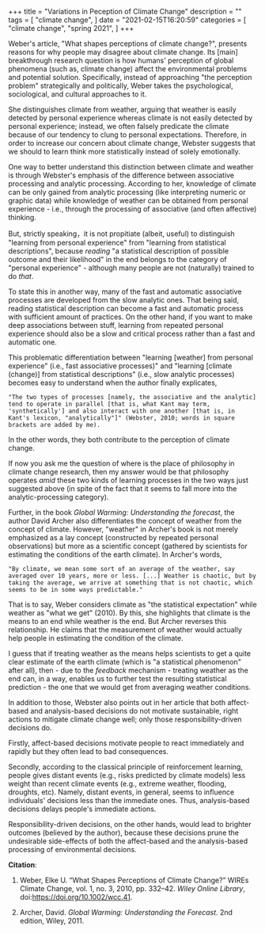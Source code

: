 +++
title = "Variations in Peception of Climate Change"
description = ""
tags = [
    "climate change",
]
date = "2021-02-15T16:20:59"
categories = [
    "climate change",
    "spring 2021",
]
+++
 
Weber's article, "What shapes perceptions of climate change?", presents reasons for why people may disagree about climate change. Its [main] breakthrough research question is how humans' perception of global phenomena (such as, climate change) affect the environmental problems and potential solution. Specifically, instead of approaching "the perception problem" strategically and politically, Weber takes the psychological, sociological, and cultural approaches to it. 

She distinguishes climate from weather, arguing that weather is easily detected by personal experience whereas climate is not easily detected by personal experience; instead, we often falsely predicate the climate because of our tendency to clung to personal expectations. Therefore, in order to increase our concern about climate change, Webster suggests that we should to learn think more statistically instead of solely emotionally. 

One way to better understand this distinction between climate and weather is through Webster's emphasis of the difference between associative processing and analytic processing. According to her, knowledge of climate can be only gained from analytic processing (like interpreting numeric or graphic data) while knowledge of weather can be obtained from personal experience - i.e., through the processing of associative (and often affective) thinking.      

But, strictly speaking，it is not propitiate (albeit, useful) to distinguish "learning from personal experience" from "learning from statistical descriptions", because *reading* "a statistical description of possible outcome and their likelihood" in the end belongs to the category of "personal experience" - although many people are not (naturally) trained to do *that*. 

To state this in another way, many of the fast and automatic associative processes are developed from the slow analytic ones. That being said, reading statistical description can become a fast and automatic process with sufficient amount of practices. On the other hand, if you want to make deep associations between stuff, learning from repeated personal experience should also be a slow and critical process rather than a fast and automatic one. 

This problematic differentiation between "learning [weather] from personal experience" (i.e., fast associative processes)" and "learning [climate (change)] from statistical descriptions" (i.e., slow analytic processes) becomes easy to understand when the author finally explicates, 

	"The two types of processes [namely, the associative and the analytic] tend to operate in parallel [that is, what Kant may term, 'synthetically'] and also interact with one another [that is, in Kant's lexicon, "analytically"]" (Webster, 2010; words in square brackets are added by me). 

In the other words, they both contribute to the perception of climate change.  

If now you ask me the question of where is the place of philosophy in climate change research, then my answer would be that philosophy operates *amid* these two kinds of learning processes in the two ways just suggested above (in spite of the fact that it seems to fall more into the analytic-processing category). 

Further, in the book *Global Warming: Understanding the forecast*, the author David Archer also differentiates the concept of weather from the concept of climate. However, "weather" in Archer's book is not merely emphasized as a lay concept (constructed by repeated personal observations) but more as a scientific concept (gathered by scientists for estimating the conditions of the earth climate). In Archer's words, 

	"By climate, we mean some sort of an average of the weather, say averaged over 10 years, more or less. [...] Weather is chaotic, but by taking the average, we arrive at something that is not chaotic, which seems to be in some ways predictable."  

That is to say, Weber considers climate as "the statistical expectation" while weather as "what we get" (2010). By this, she highlights that climate is the means to an end while weather is the end. But Archer reverses this relationship. He claims that the measurement of weather would actually help people in estimating the condition of the climate. 

I guess that if treating weather as the means helps scientists to get a quite clear estimate of the earth climate (which is "a statistical phenomenon" after all), then - due to the *feedback* mechanism - treating weather as the end can, in a way, enables us to further test the resulting statistical prediction - the one that we would get from averaging weather conditions.    

In addition to those, Webster also points out in her article that both affect-based and analysis-based decisions do not motivate sustainable, right actions to mitigate climate change well; only those responsibility-driven decisions do. 

Firstly, affect-based decisions motivate people to react immediately and rapidly but they often lead to bad consequences. 

Secondly, according to the classical principle of reinforcement learning, people gives distant events (e.g., risks predicted by climate models) less weight than recent climate events (e.g., extreme weather, flooding, droughts, etc). Namely, distant events, in general, seems to influence individuals' decisions less than the immediate ones. Thus, analysis-based decisions delays people's immediate actions. 

Responsibility-driven decisions, on the other hands, would lead to brighter outcomes (believed by the author), because these decisions prune the undesirable side-effects of both the affect-based and the analysis-based processing of environmental decisions.  



**Citation**: 

1. Weber, Elke U. “What Shapes Perceptions of Climate Change?” WIREs Climate Change, vol. 1, no. 3, 2010, pp. 332–42. *Wiley Online Library*, doi:https://doi.org/10.1002/wcc.41.

2. Archer, David. *Global Warming: Understanding the Forecast*. 2nd edition, Wiley, 2011.



